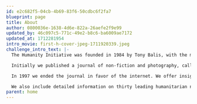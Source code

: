```yaml
---
id: e2c682f5-04cb-4b69-83f6-50cdbc6f2fa7
blueprint: page
title: About
author: 0800036e-1638-4d6e-822a-26aefe2f9e99
updated_by: 46c097c5-771c-49e2-b8c6-ba6009ae7172
updated_at: 1712281954
intro_movie: first-h-cover-jpeg-1711920339.jpeg
challenge_intro_text: |-
  The Humanity Initiative was founded in 1984 by Tony Balis, with the mission of encouraging people to understand this planet as our common home. 

  Initially we published a journal of non-fiction and photography, called 'humanity.' Our first contributor was His Holiness The Dalai Lama, who agreed to Tony's request write a letter to the children of the world. 

  In 1997 we ended the journal in favor of the internet. We offer insight on humanity's three most urgent crises: ending war, saving democracy, and solving climate change. 

  We also include detailed information on thirty leading humanitarian non-profits, on how best to volunteer, and including an easy way to aggregate and customize donations among them.
parent: home
---
```

